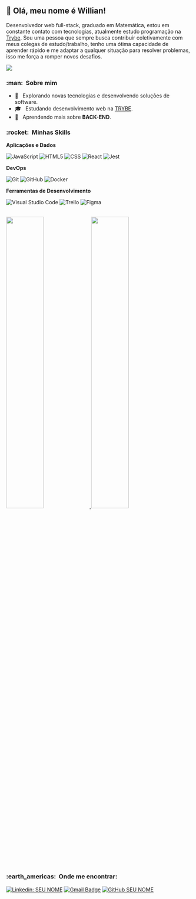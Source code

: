 ## 💜 Olá, meu nome é <strong> Willian!</strong>

Desenvolvedor web full-stack, graduado em Matemática, estou em constante contato com tecnologias, atualmente estudo programação na [Trybe](https://www.betrybe.com/). Sou uma pessoa que sempre busca contribuir coletivamente com meus colegas de estudo/trabalho, tenho uma ótima capacidade de aprender rápido e me adaptar a qualquer situação para resolver problemas, isso me força a romper novos desafios. 

![](https://komarev.com/ghpvc/?username=will-796&color=006bed)

<h3> :man: &nbsp;Sobre mim </h3>

- 🤔 &nbsp; Explorando novas tecnologias e desenvolvendo soluções de software.
- 🎓 &nbsp; Estudando desenvolvimento web na <a href="https://www.betrybe.com/">TRYBE</a>.
- 🌱 &nbsp; Aprendendo mais sobre **BACK-END**.

<h3> :rocket: &nbsp;Minhas Skills </h3>

**Aplicações e Dados**

  ![JavaScript](https://img.shields.io/badge/-JavaScript-333333?style=flat&logo=javascript)
  ![HTML5](https://img.shields.io/badge/-HTML5-333333?style=flat&logo=HTML5)
  ![CSS](https://img.shields.io/badge/-CSS-333333?style=flat&logo=CSS3&logoColor=1572B6)
  ![React](https://img.shields.io/badge/-React-333333?style=flat&logo=react)
  ![Jest](https://img.shields.io/badge/-Jest-333333?style=flat&logo=jest)

**DevOps**

  ![Git](https://img.shields.io/badge/-Git-333333?style=flat&logo=git)
  ![GitHub](https://img.shields.io/badge/-GitHub-333333?style=flat&logo=github)
  ![Docker](https://img.shields.io/badge/-Docker-333333?style=flat&logo=docker)

**Ferramentas de Desenvolvimento**

  ![Visual Studio Code](https://img.shields.io/badge/-Visual%20Studio%20Code-333333?style=flat&logo=visual-studio-code&logoColor=007ACC)
  ![Trello](https://img.shields.io/badge/-Trello-333333?style=flat&logo=trello&logoColor=007ACC)
  ![Figma](https://img.shields.io/badge/-Figma-333333?style=flat&logo=figma&logoColor=007ACC)

<br/>

<a href="https://github.com/will-796">
  <img  width ="45%" src="https://github-readme-stats.vercel.app/api?username=will-796&theme=dracula&show_icons=true" />
</a>
<a href="https://github.com/will-796">
  <img  width ="45%" src="https://github-readme-stats.vercel.app/api/top-langs/?username=will-796&layout=compact&theme=dracula" />
</a>

<br/>

<h3> :earth_americas: &nbsp;Onde me encontrar: </h3> 

[![Linkedin: SEU NOME](https://img.shields.io/badge/-Willian_Portela-blue?style=flat-square&logo=Linkedin&logoColor=white&link=https://www.linkedin.com/in/willian-portela/)](LINK-DO-SEU-LINKEDIN)
[![Gmail Badge](https://img.shields.io/badge/-willianportela1@email.com-006bed?style=flat-square&logo=Gmail&logoColor=white&link=mailto:willianportela1@gmail.com)](mailto:SEU-EMAIL)
[![GitHub SEU NOME]( https://img.shields.io/github/followers/will-796?label=follow&style=social)](https://github.com/will-796)

<!--
**will-796/will-796** is a ✨ _special_ ✨ repository because its `README.md` (this file) appears on your GitHub profile.

Here are some ideas to get you started:

- 🔭 I’m currently working on ...
- 🌱 I’m currently learning ...
- 👯 I’m looking to collaborate on ...
- 🤔 I’m looking for help with ...
- 💬 Ask me about ...
- 📫 How to reach me: ...
- 😄 Pronouns: ...
- ⚡ Fun fact: ...
-->
